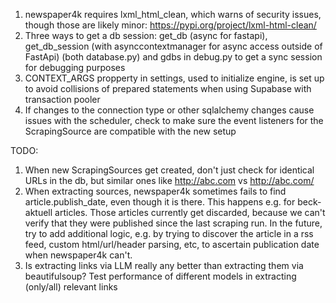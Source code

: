 1. newspaper4k requires lxml_html_clean, which warns of security issues, though those are likely minor: https://pypi.org/project/lxml-html-clean/
2. Three ways to get a db session: get_db (async for fastapi), get_db_session (with asynccontextmanager for async access outside of FastApi) (both database.py) and gdbs in debug.py to get a sync session for debugging purposes
3. CONTEXT_ARGS propperty in settings, used to initialize engine, is set up to avoid collisions of prepared statements when using Supabase with transaction pooler
4. If changes to the connection type or other sqlalchemy changes cause issues with the scheduler, check to make sure the event listeners for the ScrapingSource are compatible with the new setup



TODO:
1. When new ScrapingSources get created, don't just check for identical URLs in the db, but similar ones like http://abc.com vs http://abc.com/
2. When extracting sources, newspaper4k sometimes fails to find article.publish_date, even though it is there. This happens e.g. for beck-aktuell articles. Those articles currently get discarded, because we can't verify that they were published since the last scraping run. In the future, try to add additional logic, e.g. by trying to discover the article in a rss feed, custom html/url/header parsing, etc, to ascertain publication date when newspaper4k can't.
3. Is extracting links via LLM really any better than extracting them via beautifulsoup? Test performance of different models in extracting (only/all) relevant links